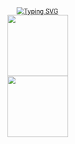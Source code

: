 <div align="center"> <a href="https://git.io/typing-svg"><img src="https://readme-typing-svg.demolab.com?font=Fira+Code&pause=1000&color=B940F7&width=435&lines=++++++++++++++******Welcome*****" alt="Typing SVG" /></a> </div>
<div align="center"> <img height="137px" src="https://github-readme-stats.vercel.app/api/top-langs/?username=jet-isnt-haha&layout=compact" /> </div>

<div align="center"> <img height="137px" src="https://github-readme-stats.vercel.app/api?username=jet-isnt-haha&hide_title=true&hide_border=true&show_icons=trueline_height=21&text_color=000&icon_color=000&bg_color=0,ea6161,ffc64d,fffc4d,52fa5a&theme=graywhite" /> </div>

